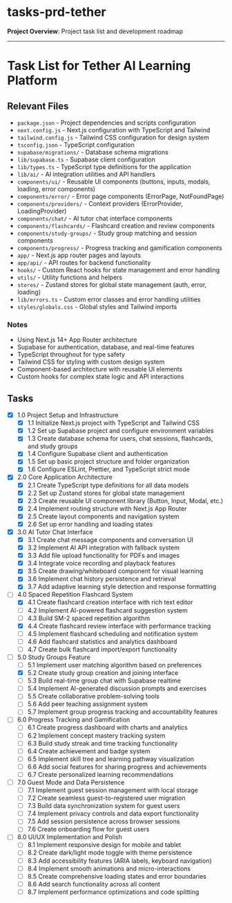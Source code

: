 # tasks-prd-tether

**Project Overview**: Project task list and development roadmap

---

# Task List for Tether AI Learning Platform

## Relevant Files

- `package.json` - Project dependencies and scripts configuration
- `next.config.js` - Next.js configuration with TypeScript and Tailwind
- `tailwind.config.js` - Tailwind CSS configuration for design system
- `tsconfig.json` - TypeScript configuration
- `supabase/migrations/` - Database schema migrations
- `lib/supabase.ts` - Supabase client configuration
- `lib/types.ts` - TypeScript type definitions for the application
- `lib/ai/` - AI integration utilities and API handlers
- `components/ui/` - Reusable UI components (buttons, inputs, modals, loading, error components)
- `components/error/` - Error page components (ErrorPage, NotFoundPage)
- `components/providers/` - Context providers (ErrorProvider, LoadingProvider)
- `components/chat/` - AI tutor chat interface components
- `components/flashcards/` - Flashcard creation and review components
- `components/study-groups/` - Study group matching and session components
- `components/progress/` - Progress tracking and gamification components
- `app/` - Next.js app router pages and layouts
- `app/api/` - API routes for backend functionality
- `hooks/` - Custom React hooks for state management and error handling
- `utils/` - Utility functions and helpers
- `stores/` - Zustand stores for global state management (auth, error, loading)
- `lib/errors.ts` - Custom error classes and error handling utilities
- `styles/globals.css` - Global styles and Tailwind imports

### Notes

- Using Next.js 14+ App Router architecture
- Supabase for authentication, database, and real-time features
- TypeScript throughout for type safety
- Tailwind CSS for styling with custom design system
- Component-based architecture with reusable UI elements
- Custom hooks for complex state logic and API interactions

## Tasks

- [x] 1.0 Project Setup and Infrastructure
  - [x] 1.1 Initialize Next.js project with TypeScript and Tailwind CSS
  - [x] 1.2 Set up Supabase project and configure environment variables
  - [x] 1.3 Create database schema for users, chat sessions, flashcards, and study groups
  - [x] 1.4 Configure Supabase client and authentication
  - [x] 1.5 Set up basic project structure and folder organization
  - [x] 1.6 Configure ESLint, Prettier, and TypeScript strict mode

- [x] 2.0 Core Application Architecture
  - [x] 2.1 Create TypeScript type definitions for all data models
  - [x] 2.2 Set up Zustand stores for global state management
  - [x] 2.3 Create reusable UI component library (Button, Input, Modal, etc.)
  - [x] 2.4 Implement routing structure with Next.js App Router
  - [x] 2.5 Create layout components and navigation system
  - [x] 2.6 Set up error handling and loading states

- [x] 3.0 AI Tutor Chat Interface
  - [x] 3.1 Create chat message components and conversation UI
  - [x] 3.2 Implement AI API integration with fallback system
  - [x] 3.3 Add file upload functionality for PDFs and images
  - [x] 3.4 Integrate voice recording and playback features
  - [x] 3.5 Create drawing/whiteboard component for visual learning
  - [x] 3.6 Implement chat history persistence and retrieval
  - [x] 3.7 Add adaptive learning style detection and response formatting

- [ ] 4.0 Spaced Repetition Flashcard System
  - [x] 4.1 Create flashcard creation interface with rich text editor
  - [ ] 4.2 Implement AI-powered flashcard suggestion system
  - [ ] 4.3 Build SM-2 spaced repetition algorithm
  - [x] 4.4 Create flashcard review interface with performance tracking
  - [ ] 4.5 Implement flashcard scheduling and notification system
  - [ ] 4.6 Add flashcard statistics and analytics dashboard
  - [ ] 4.7 Create bulk flashcard import/export functionality

- [ ] 5.0 Study Groups Feature
  - [ ] 5.1 Implement user matching algorithm based on preferences
  - [x] 5.2 Create study group creation and joining interface
  - [ ] 5.3 Build real-time group chat with Supabase realtime
  - [ ] 5.4 Implement AI-generated discussion prompts and exercises
  - [ ] 5.5 Create collaborative problem-solving tools
  - [ ] 5.6 Add peer teaching assignment system
  - [ ] 5.7 Implement group progress tracking and accountability features

- [ ] 6.0 Progress Tracking and Gamification
  - [ ] 6.1 Create progress dashboard with charts and analytics
  - [ ] 6.2 Implement concept mastery tracking system
  - [ ] 6.3 Build study streak and time tracking functionality
  - [ ] 6.4 Create achievement and badge system
  - [ ] 6.5 Implement skill tree and learning pathway visualization
  - [ ] 6.6 Add social features for sharing progress and achievements
  - [ ] 6.7 Create personalized learning recommendations

- [ ] 7.0 Guest Mode and Data Persistence
  - [ ] 7.1 Implement guest session management with local storage
  - [ ] 7.2 Create seamless guest-to-registered user migration
  - [ ] 7.3 Build data synchronization system for guest users
  - [ ] 7.4 Implement privacy controls and data export functionality
  - [ ] 7.5 Add session persistence across browser sessions
  - [ ] 7.6 Create onboarding flow for guest users

- [ ] 8.0 UI/UX Implementation and Polish
  - [ ] 8.1 Implement responsive design for mobile and tablet
  - [ ] 8.2 Create dark/light mode toggle with theme persistence
  - [ ] 8.3 Add accessibility features (ARIA labels, keyboard navigation)
  - [ ] 8.4 Implement smooth animations and micro-interactions
  - [ ] 8.5 Create comprehensive loading states and error boundaries
  - [ ] 8.6 Add search functionality across all content
  - [ ] 8.7 Implement performance optimizations and code splitting
